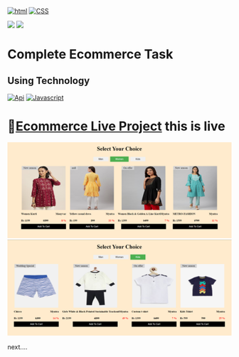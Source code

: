 [![html](https://img.shields.io/badge/html-red?style=for-the-badge&logo=HTML5&logoColor=white)]()
[![CSS](https://img.shields.io/badge/css-blue?style=for-the-badge&logo=css&logoColor=white)]()




[![](https://img.shields.io/badge/linkedin-blue?style=for-the-badge&logo=linkedin&logoColor=white)](https://www.linkedin.com/in/tanishapriya/)
[![](https://img.shields.io/badge/MY%20PORTFOLIO-0B94DE?style=for-the-badge)](https://tanishapriya.tech/ 'Link')



<!-- [![]()]() -->
# Complete Ecommerce Task

## **Using Technology**
<!-- [![react](https://img.shields.io/badge/React-blue?style=for-the-badge&logo=react&logoColor=white)]() -->
<!-- [![tailwind css](https://img.shields.io/badge/tailwind%20css-blue?style=for-the-badge&logo=tailwind%20css&logoColor=white)]() -->
[![Api](https://img.shields.io/badge/Api-green?style=for-the-badge&logo=api&logoColor=white)]()
[![Javascript](https://img.shields.io/badge/javascript-white?style=for-the-badge&logo=javascript&logoColor=yellow)]()


# 🚀[Ecommerce Live Project](https://main--tubular-centaur-d76add.netlify.app/) this is live
![ecommerce](./Screenshot%202024-01-12%20124651.png)
![ecommerce](./Screenshot%202024-01-12%20124707.png)


next....
